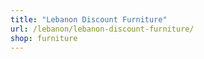 ```yaml
---
title: "Lebanon Discount Furniture"
url: /lebanon/lebanon-discount-furniture/
shop: furniture
---
```

